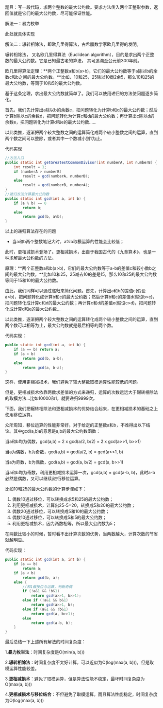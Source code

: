 题目：写一段代码，求两个整数的最大公约数。要求方法传入两个正整形参数，返回值就是它们的最大公约数，尽可能保证性能。

解法一：暴力枚举

此处就具体实现

解法二：辗转相除法，即欧几里得算法，古希腊数学家欧几里得的发明。

辗转相除法， 又名欧几里得算法（Euclidean algorithm），目的是求出两个正整数的最大公约数。它是已知最古老的算法， 其可追溯至公元前300年前。

欧几里得算法定理：**两个正整数a和b(a>b)，它们的最大公约数等于a除以b的余数c和b之间的最大公约数。**比如，10和25，25除以10商2余5，那么10和25的最大公约数，等同于10和5的最大公约数。

基于这条定理，求出最大公约数就简单了。我们可以使用递归的方法使问题逐步简化。

首先，我们先计算出a除以b的余数c，把问题转化为计算b和c的最大公约数；然后计算b除以c的余数d，把问题转化为计算c和d的最大公约数；再计算出c除以d的余数e，把问题转化为计算d和e的最大公约数……

以此类推，逐渐把两个较大整数之间的运算简化成两个较小整数之间的运算，直到两个数之间可以整除，或者其中一个数减小到1为止。

代码实现

```java
//方法入口
public static int getGreatestCommonDivisor(int numberA, int numberB) {
    int result = 1;
    if (numberA > numberB)
        result = gcd(numberA, numberB);
    else 
        result = gcd(numberB, numberA);
}
//递归方法计算最大公约数
public static int gcd(int a, int b) {
    if (a % b) == 0
        return b;
    else
        return gcd(b, a%b);
}
```

以上的递归算法存在的问题

- 当a和b两个整数笔记大时，a%b取模运算的性能会比较低；

此时，更相减损术登场了。更相减损术，出自于我国古代的《九章算术》，也是一种求解最大公约数的方法。

原理：**两个正整数a和b(a>b)，它们的最大公约数等于a-b的差值c和较小数b之间的最大公约数。**比如10和25，25减去10的差是15，那么10和25的最大公约数等同于15和10的最大公约数。

由此，我们同样可以通过递归来简化问题。首先，计算出a和b的差值c(假设a>b)，把问题转化成计算b和c的最大公约数；然后计算b和c的差值d(假设b>c)，把问题转化成计算c和d的最大公约数；再计算c和d的差值e(假设c>d)，把问题转化成计算d和e的最大公约数…

以此类推，逐渐把两个较大整数之间的运算转化成两个较小整数之间的运算，直到两个数可以相等为止，最大公约数就是最后相等的两个数。

代码实现：

```java
public static int gcd(int a, int b) {
    if (a == b) return a;
    if (a > b) 
        return gcd(b, a-b);
    else
        return gcd(a, b-a);
}
```

这样，使用更相减损术，我们避免了较大整数取模运算性能较低的问题。

但是，更相减损术依靠两数求差值的方式来递归，运算的次数远远大于辗转相除法的取模方法…比如10000和1，就要递归9999次。

下面，我们把辗转相除法和更相减损术的优势结合起来，在更相减损术的基础之上使用移位运算。

众所周知，移位运算的性能非常好。对于给定的正整数a和b，不难得出以下结论。其中gcd(a,b)的意思是a,b的最大公约数函数：

当a和b均为偶数，gcd(a,b) = 2 x gcd(a/2, b/2) = 2 x gcd(a>>1, b>>1)

当a为偶数，b为奇数，gcd(a,b) = gcd(a/2, b) = gcd(a>>1, b)

当a为奇数，b为偶数，gcd(a,b) = gcd(a, b/2) = gcd(a, b>>1)

当a和b均为奇数，利用更相减损术运算一次，gcd(a,b) = gcd(a-b, b)，此时a-b必然是偶数，又可以继续j进行移位运算。

比如10和25的最大公约数的计算步骤如下：

1. 偶数10通过移位，可以转换成求5和25的最大公约数；
2. 利用更相减损术，计算出25-5=20，转换成5和20的最大公约数；
3. 偶数20通过移位，可以转换成5和10的最大公约数；
4. 偶数10通过移位，可以转换成5和5的最大公约数；
5. 利用更相减损术，因为两数相等，所以最大公约数为5；

在两数比较小的时候，暂时看不出计算次数的优势，当两数越大，计算次数的节省就越明显。

代码实现：

```java
public static int gcd(int a, int b) {
    if (a == b)
        return a;
    if (a < b)
        return gcd(b, a);
    else {
        //和1做按位与运算，判断奇偶
        if (!a&1 && !b&1)
            return gcd(a>>1, b>>1);
        else if (!a&1 && b&1)
            return gcd(a>>1, b);
        else if (a&1 && !b&1)
            return gcd(a, b>>1);
        else
            return gcd(a-b, b);
    }
}
```

最后总结一下上述所有解法的时间复杂度：

1.**暴力枚举法**：时间复杂度是O(min(a, b)))

2.**辗转相除法**：时间复杂度不太好计算，可以近似为O(log(max(a, b)))，但是取模运算性能较差。

3.**更相减损术**：避免了取模运算，但是算法性能不稳定，最坏时间复杂度为O(max(a, b)))

4.**更相减损术与移位结合**：不但避免了取模运算，而且算法性能稳定，时间复杂度为O(log(max(a, b)))

